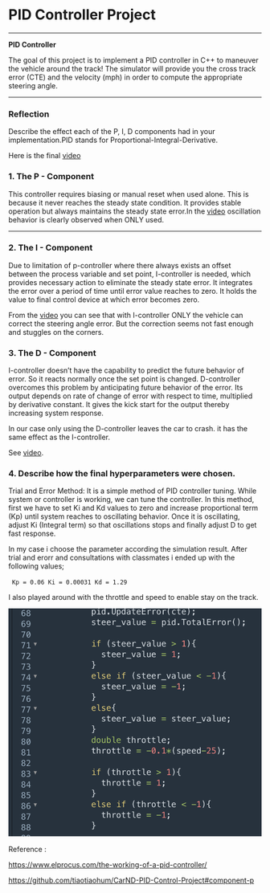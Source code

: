 # **PID Controller Project**


---

**PID Controller**

The goal of this project is to implement a PID controller in C++ to maneuver the vehicle around the track!
The simulator will provide you the cross track error (CTE) and the velocity (mph) in order to compute the appropriate steering angle.


[//]: # (Image References)

[image1]: ./img_Folder/img.png "Throttle "


---

### Reflection

Describe the effect each of the P, I, D components had in your implementation.PID stands for Proportional-Integral-Derivative.

Here is the final [video](https://share.icloud.com/photos/0ctTnnKjjVquueToX6fAJq6_Q#Nairobi)


### 1. The P - Component 

This controller requires biasing or manual reset when used alone. This is because it never reaches the steady state condition. It provides stable operation but always maintains the steady state error.In the [video](https://share.icloud.com/photos/0KAk9JjaIRREtS5K_9BrYE6YQ#Nairobi) oscillation behavior is clearly observed when ONLY used. 

---

### 2. The I - Component 

Due to limitation of p-controller where there always exists an offset between the process variable and set point, I-controller is needed, which provides necessary action to eliminate the steady state error.  It integrates the error over a period of time until error value reaches to zero. It holds the value to final control device at which error becomes zero.

From the [video](https://share.icloud.com/photos/0LzwLmCIvqnU3-VT33Uf4GjbA#Nairobi) you can see that with I-controller ONLY the vehicle can correct the steering angle error. But the correction seems not fast enough and stuggles on the corners. 

### 3. The D - Component 

I-controller doesn’t have the capability to predict the future behavior of error. So it reacts normally once the set point is changed. D-controller overcomes this problem by anticipating future behavior of the error. Its output depends on rate of change of error with respect to time, multiplied by derivative constant. It gives the kick start for the output thereby increasing system response.

In our case only using the D-controller leaves the car to crash. it has the same effect as the I-controller.

See [video](https://share.icloud.com/photos/0nBYYyFVQBYrzyfwASwI3eE_A#Nairobi). 


### 4. Describe how the final hyperparameters were chosen.

Trial and Error Method: It is a simple method of PID controller tuning. While system or controller is working, we can tune the controller. In this method, first we have to set Ki and Kd values to zero and increase proportional term (Kp) until system reaches to oscillating behavior. Once it is oscillating, adjust Ki (Integral term) so that oscillations stops and finally adjust D to get fast response.

In my case i choose the parameter according the simulation result. After trial and erorr and consultations with classmates i ended up with the following values;

` Kp = 0.06
  Ki = 0.00031
  Kd = 1.29`


I also played around with the throttle and speed to enable stay on the track.

![alt text][image1]


Reference :

https://www.elprocus.com/the-working-of-a-pid-controller/

https://github.com/tiaotiaohum/CarND-PID-Control-Project#component-p






```python

```
